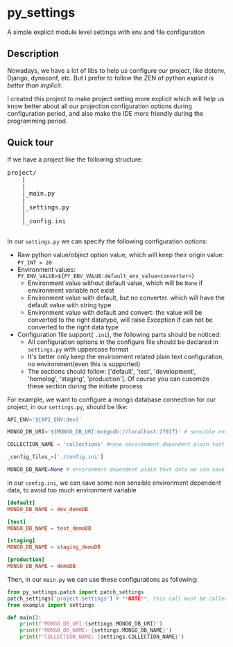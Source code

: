 # py_settings
A simple explicit module level settings with env and file configuration

## Description
 Nowadays, we have a lot of libs to help us configure our project, like dotenv, Django, dynaconf, etc. 
 But I prefer to follow the ZEN of python *explicit is better than implicit*. 

 I created this project to make project setting more explicit which will help us know better about all
 our projection configuration options during configuration period, and also make the IDE more friendly
 during the programming period. 

## Quick tour

If we have a project like the following structure:

<pre>
project/
    |
    |
    |_main.py
    |
    |_settings.py
    |
    |_config.ini

</pre>

In our `settings.py` we can specify the following configuration options:

- Raw python value/object option value, which will keep their origin value: `PY_INT = 20`
- Environment values: `PY_ENV_VALUE=${PY_ENV_VALUE:default_env_value<converter>}`
    - Environment value without default value, which will be `None` if environment variable not exist
    - Environment value with default, but no converter. which will have the default value with string type
    - Environment value with default and convert: the value will be converted to the right datatype, will raise Exception if can not be converted to the right data type
- Configuration file support( `.ini`), the following parts should be noticed:
    - All configuration options in the configure file should be declared in `settings.py` with uppercase format
    - It's better only keep the environment related plain text configuration, no environment(even this is supported)
    - The sections should follow: ['default', 'test', 'development', 'homolog', 'staging', 'production']. Of course you can cusomize these section during the initiate process

 For example, we want to configure a mongo database connection for our project, in our `settings.py`, should be like:
 
 ```python
API_ENV='${API_ENV:dev}'

MONGO_DB_URI='${MONGO_DB_URI:mongodb://localhost:27017}' # sensible environment dependent data 

COLLECTION_NAME = 'collections' #none environment dependent plain text data 

_config_files_=['./config.ini']

MONGO_DB_NAME=None # environment dependent plain text data we can save in config.ini(reduce environment variable count)  

```

in our `config.ini`, we can save some non sensible environment dependent data, to avoid too much environment variable
```toml
[default]
MONGO_DB_NAME = dev_demoDB

[test]
MONGO_DB_NAME = test_demoDB

[staging]
MONGO_DB_NAME = staging_demoDB

[production]
MONGO_DB_NAME = demoDB

```

Then, in our `main.py` we can use these configurations as following:

```python
from py_settings.patch import patch_settings
patch_settings('project.settings') # **NOTE**, this call must be called before import the real setting module
from example import settings

def main():
    print(f'MONGO_DB_URI:{settings.MONGO_DB_URI}')
    print(f'MONGO_DB_NAME: {settings.MONGO_DB_NAME}')
    print(f'COLLECTION_NAME: {settings.COLLECTION_NAME}')
    


```




